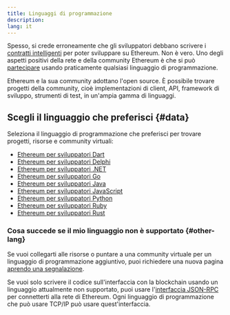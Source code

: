 ```yaml
---
title: Linguaggi di programmazione
description:
lang: it
---
```


Spesso, si crede erroneamente che gli sviluppatori debbano scrivere i [contratti intelligenti](/developers/docs/smart-contracts/) per poter sviluppare su Ethereum. Non è vero. Uno degli aspetti positivi della rete e della community Ethereum è che si può [partecipare](/community/) usando praticamente qualsiasi linguaggio di programmazione.

Ethereum e la sua community adottano l'open source. È possibile trovare progetti della community, cioè implementazioni di client, API, framework di sviluppo, strumenti di test, in un'ampia gamma di linguaggi.

## Scegli il linguaggio che preferisci \{#data}

Seleziona il linguaggio di programmazione che preferisci per trovare progetti, risorse e community virtuali:

- [Ethereum per sviluppatori Dart](/developers/docs/programming-languages/dart/)
- [Ethereum per sviluppatori Delphi](/developers/docs/programming-languages/delphi/)
- [Ethereum per sviluppatori .NET](/developers/docs/programming-languages/dot-net/)
- [Ethereum per sviluppatori Go](/developers/docs/programming-languages/golang/)
- [Ethereum per sviluppatori Java](/developers/docs/programming-languages/java/)
- [Ethereum per sviluppatori JavaScript](/developers/docs/programming-languages/javascript/)
- [Ethereum per sviluppatori Python](/developers/docs/programming-languages/python/)
- [Ethereum per sviluppatori Ruby](/developers/docs/programming-languages/ruby/)
- [Ethereum per sviluppatori Rust](/developers/docs/programming-languages/rust/)

### Cosa succede se il mio linguaggio non è supportato \{#other-lang}

Se vuoi collegarti alle risorse o puntare a una community virtuale per un linguaggio di programmazione aggiuntivo, puoi richiedere una nuova pagina [aprendo una segnalazione](https://github.com/ethereum/ethereum-org-website/issues/new/choose).

Se vuoi solo scrivere il codice sull'interfaccia con la blockchain usando un linguaggio attualmente non supportato, puoi usare l'[interfaccia JSON-RPC](/developers/docs/apis/json-rpc/) per connetterti alla rete di Ethereum. Ogni linguaggio di programmazione che può usare TCP/IP può usare quest'interfaccia.
